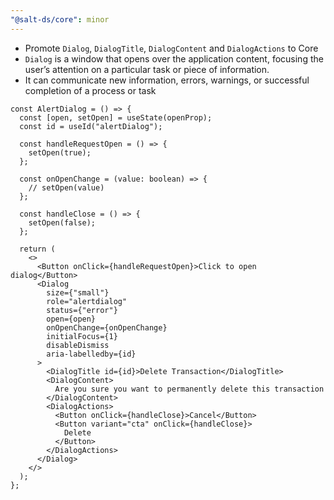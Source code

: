 ```yaml
---
"@salt-ds/core": minor
---
```


- Promote `Dialog`, `DialogTitle`, `DialogContent` and `DialogActions` to Core
- `Dialog` is a window that opens over the application content, focusing the user’s attention on a particular task or piece of information.
- It can communicate new information, errors, warnings, or successful completion of a process or task

```tsx
const AlertDialog = () => {
  const [open, setOpen] = useState(openProp);
  const id = useId("alertDialog");

  const handleRequestOpen = () => {
    setOpen(true);
  };

  const onOpenChange = (value: boolean) => {
    // setOpen(value)
  };

  const handleClose = () => {
    setOpen(false);
  };

  return (
    <>
      <Button onClick={handleRequestOpen}>Click to open dialog</Button>
      <Dialog
        size={"small"}
        role="alertdialog"
        status={"error"}
        open={open}
        onOpenChange={onOpenChange}
        initialFocus={1}
        disableDismiss
        aria-labelledby={id}
      >
        <DialogTitle id={id}>Delete Transaction</DialogTitle>
        <DialogContent>
          Are you sure you want to permanently delete this transaction
        </DialogContent>
        <DialogActions>
          <Button onClick={handleClose}>Cancel</Button>
          <Button variant="cta" onClick={handleClose}>
            Delete
          </Button>
        </DialogActions>
      </Dialog>
    </>
  );
};
```
